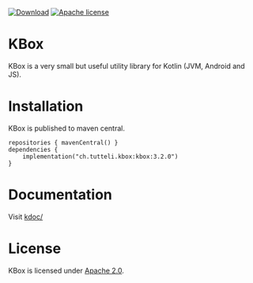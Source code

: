 [![Download](https://img.shields.io/badge/Download-3.2.0-%23007ec6)](https://central.sonatype.com/artifact/ch.tutteli.kbox/kbox/3.2.0)
[![Apache license](https://img.shields.io/badge/license-Apache%202.0-brightgreen.svg)](http://opensource.org/licenses/Apache2.0)

# KBox
KBox is a very small but useful utility library for Kotlin (JVM, Android and JS).

# Installation

KBox is published to maven central.

```
repositories { mavenCentral() }
dependencies {
    implementation("ch.tutteli.kbox:kbox:3.2.0")
}
```

# Documentation

Visit [kdoc/](https://robstoll.github.io/kbox/kdoc/)

# License
KBox is licensed under [Apache 2.0](http://opensource.org/licenses/Apache2.0).
